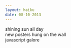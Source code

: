```yaml
---
layout: haiku
date: 08-10-2013
---
```


shining sun all day<br>
new posters hung on the wall<br>
javascript galore
